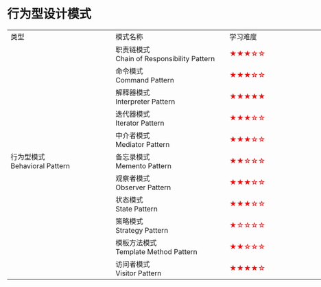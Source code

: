 # 行为型设计模式

<table  style="width: 1000px;  ">
    <tr>
        <td width=10%  > 类型  </td>
        <td width=10% >模式名称</td>
        <td width=10% > 学习难度</td>
        <td width=10% > 使用频率</td>
    </tr>
   
  <tr>
           <td rowspan="12">行为型模式 <br>  Behavioral Pattern  </td>
       </tr>
  <tr>
            <td>职责链模式 <br>   Chain of Responsibility Pattern  </td>
            <td> <font color=red > ★★★☆☆</td>
            <td> <font color=red >★★☆☆☆</td>
        </tr>
  <tr>
            <td>命令模式 <br>  Command Pattern  </td>
            <td> <font color=red > ★★★☆☆</td>
            <td> <font color=red > <font color=red >★★★★☆</td>
        </tr>
   <tr>
             <td>解释器模式 <br>   Interpreter Pattern  </td>
             <td> <font color=red > ★★★★★</td>
             <td> <font color=red >★☆☆☆☆</td>
         </tr>
   <tr>
             <td>迭代器模式 <br>  Iterator Pattern  </td>
             <td> <font color=red > ★★★☆☆</td>
             <td> <font color=red >★★★★★</td>
         </tr>
  <tr>
              <td>中介者模式 <br>  Mediator Pattern  </td>
               <td> <font color=red > ★★★☆☆</td>
               <td> <font color=red >★★☆☆☆</td>
          </tr>
  <tr>
              <td>备忘录模式 <br>  Memento Pattern  </td>
               <td> <font color=red > ★★☆☆☆</td>
               <td> <font color=red >★★☆☆☆</td>
          </tr>
 <tr>
             <td>观察者模式 <br>  Observer Pattern  </td>
              <td> <font color=red > ★★★☆☆</td>
              <td> <font color=red >★★★★★</td>
         </tr>
 <tr>
              <td>状态模式 <br>  State Pattern  </td>
              <td> <font color=red > ★★★☆☆</td>
              <td> <font color=red >★★★☆☆</td>
          </tr>
  <tr>
               <td>策略模式 <br>  Strategy Pattern  </td>
               <td> <font color=red > ★☆☆☆☆</td>
               <td> <font color=red >★★★★☆</td>
           </tr>
  <tr>
               <td>模板方法模式 <br>  Template Method Pattern  </td>
               <td> <font color=red > ★★☆☆☆</td>
               <td> <font color=red >★★★☆☆</td>
           </tr>
    <tr>
                  <td>访问者模式 <br> Visitor Pattern  </td>
                  <td> <font color=red > ★★★★☆</td>
                  <td> <font color=red >★☆☆☆☆</td>
              </tr>
              
</table>


